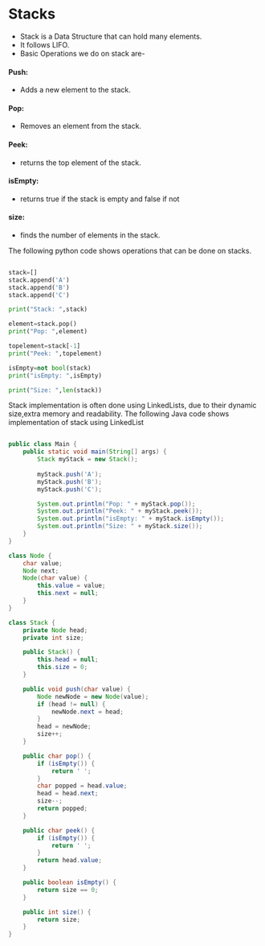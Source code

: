 # Stacks

-  Stack is a Data Structure that can hold many elements.
-  It follows LIFO.
-  Basic Operations we do on stack are-
#### Push:
- Adds a new element to the stack.
#### Pop:
- Removes an element from the stack.
#### Peek:
- returns the top element of the stack.
#### isEmpty:
- returns true if the stack is empty and false if not
#### size:
- finds the number of elements in the stack.

The following python code shows operations that can be done on stacks.

``` Python

stack=[]
stack.append('A')
stack.append('B')
stack.append('C')

print("Stack: ",stack)

element=stack.pop()
print("Pop: ",element)

topelement=stack[-1]
print("Peek: ",topelement)

isEmpty=not bool(stack)
print("isEmpty: ",isEmpty)

print("Size: ",len(stack))
```

Stack implementation is often done using LinkedLists,
due to their dynamic size,extra memory and readability.
The following Java code shows implementation of stack using LinkedList

```Java

public class Main {
    public static void main(String[] args) {
        Stack myStack = new Stack();
        
        myStack.push('A');
        myStack.push('B');
        myStack.push('C');

        System.out.println("Pop: " + myStack.pop());
        System.out.println("Peek: " + myStack.peek());
        System.out.println("isEmpty: " + myStack.isEmpty());
        System.out.println("Size: " + myStack.size());
    }
}

class Node {
    char value;
    Node next;
    Node(char value) {
        this.value = value;
        this.next = null;
    }
}

class Stack {
    private Node head;
    private int size;

    public Stack() {
        this.head = null;
        this.size = 0;
    }

    public void push(char value) {
        Node newNode = new Node(value);
        if (head != null) {
            newNode.next = head;
        }
        head = newNode;
        size++;
    }

    public char pop() {
        if (isEmpty()) {
            return ' ';
        }
        char popped = head.value;
        head = head.next;
        size--;
        return popped;
    }

    public char peek() {
        if (isEmpty()) {
            return ' ';
        }
        return head.value;
    }

    public boolean isEmpty() {
        return size == 0;
    }

    public int size() {
        return size;
    }
}


```
